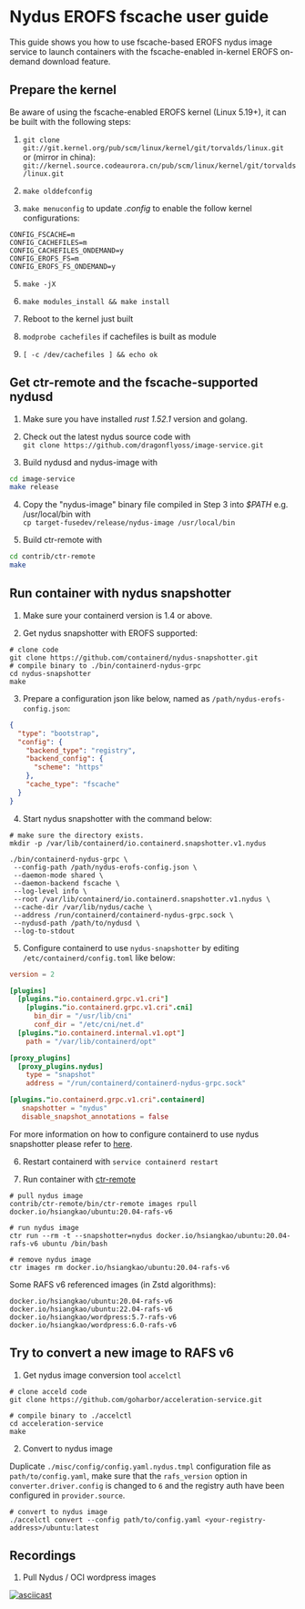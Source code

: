# Nydus EROFS fscache user guide

This guide shows you how to use fscache-based EROFS nydus image service to launch containers with the fscache-enabled in-kernel EROFS on-demand download feature.

## Prepare the kernel

Be aware of using the fscache-enabled EROFS kernel (Linux 5.19+), it can be built with the following steps:

1.  ``git clone git://git.kernel.org/pub/scm/linux/kernel/git/torvalds/linux.git`` \
     or (mirror in china): ``git://kernel.source.codeaurora.cn/pub/scm/linux/kernel/git/torvalds/linux.git``

2. ``make olddefconfig``

3. `make menuconfig` to update _.config_ to enable the follow kernel configurations:
```
CONFIG_FSCACHE=m
CONFIG_CACHEFILES=m
CONFIG_CACHEFILES_ONDEMAND=y
CONFIG_EROFS_FS=m
CONFIG_EROFS_FS_ONDEMAND=y
```

5. ``make -jX``

6. ``make modules_install && make install``

7. Reboot to the kernel just built

8. ``modprobe cachefiles`` if cachefiles is built as module

9.  ``[ -c /dev/cachefiles ] && echo ok``

## Get ctr-remote and the fscache-supported nydusd

1. Make sure you have installed _rust 1.52.1_ version and golang.

2. Check out the latest nydus source code with \
``git clone https://github.com/dragonflyoss/image-service.git``

3. Build nydusd and nydus-image with 

``` bash
cd image-service
make release
```

4. Copy the "nydus-image" binary file compiled in Step 3 into _$PATH_ e.g. /usr/local/bin with \
``cp target-fusedev/release/nydus-image /usr/local/bin``

5. Build ctr-remote with

``` bash
cd contrib/ctr-remote
make
```

## Run container with nydus snapshotter

1. Make sure your containerd version is 1.4 or above.

2. Get nydus snapshotter with EROFS supported:
  ```shell
  # clone code
  git clone https://github.com/containerd/nydus-snapshotter.git
  # compile binary to ./bin/containerd-nydus-grpc
  cd nydus-snapshotter
  make
  ```

3. Prepare a configuration json like below, named as `/path/nydus-erofs-config.json`:

```json
{
  "type": "bootstrap",
  "config": {
    "backend_type": "registry",
    "backend_config": {
      "scheme": "https"
    },
    "cache_type": "fscache"
  }
}
```

4. Start nydus snapshotter with the command below:

```
# make sure the directory exists.
mkdir -p /var/lib/containerd/io.containerd.snapshotter.v1.nydus

./bin/containerd-nydus-grpc \
 --config-path /path/nydus-erofs-config.json \
 --daemon-mode shared \
 --daemon-backend fscache \
 --log-level info \
 --root /var/lib/containerd/io.containerd.snapshotter.v1.nydus \
 --cache-dir /var/lib/nydus/cache \
 --address /run/containerd/containerd-nydus-grpc.sock \
 --nydusd-path /path/to/nydusd \
 --log-to-stdout
```

5. Configure containerd to use `nydus-snapshotter` by editing
   `/etc/containerd/config.toml` like below:

``` toml
version = 2

[plugins]
  [plugins."io.containerd.grpc.v1.cri"]
    [plugins."io.containerd.grpc.v1.cri".cni]
      bin_dir = "/usr/lib/cni"
      conf_dir = "/etc/cni/net.d"
  [plugins."io.containerd.internal.v1.opt"]
    path = "/var/lib/containerd/opt"

[proxy_plugins]
  [proxy_plugins.nydus]
    type = "snapshot"
    address = "/run/containerd/containerd-nydus-grpc.sock"

[plugins."io.containerd.grpc.v1.cri".containerd]
   snapshotter = "nydus"
   disable_snapshot_annotations = false
```

For more information on how to configure containerd to use nydus snapshotter please refer to [here](./containerd-env-setup.md).

6. Restart containerd with
   `service containerd restart`

7. Run container with [ctr-remote](../contrib/ctr-remote)

``` shell
# pull nydus image
contrib/ctr-remote/bin/ctr-remote images rpull docker.io/hsiangkao/ubuntu:20.04-rafs-v6

# run nydus image
ctr run --rm -t --snapshotter=nydus docker.io/hsiangkao/ubuntu:20.04-rafs-v6 ubuntu /bin/bash

# remove nydus image
ctr images rm docker.io/hsiangkao/ubuntu:20.04-rafs-v6
```

Some RAFS v6 referenced images (in Zstd algorithms):
```
docker.io/hsiangkao/ubuntu:20.04-rafs-v6
docker.io/hsiangkao/ubuntu:22.04-rafs-v6
docker.io/hsiangkao/wordpress:5.7-rafs-v6
docker.io/hsiangkao/wordpress:6.0-rafs-v6
```

## Try to convert a new image to RAFS v6

1. Get nydus image conversion tool `accelctl`

``` shell
# clone acceld code
git clone https://github.com/goharbor/acceleration-service.git

# compile binary to ./accelctl
cd acceleration-service
make
```

2. Convert to nydus image

Duplicate `./misc/config/config.yaml.nydus.tmpl` configuration file as `path/to/config.yaml`, make sure that the `rafs_version` option in `converter.driver.config` is changed to `6` and the registry auth have been configured in `provider.source`.

``` shell
# convert to nydus image
./accelctl convert --config path/to/config.yaml <your-registry-address>/ubuntu:latest
```

## Recordings

1. Pull Nydus / OCI wordpress images

[![asciicast](https://asciinema.org/a/1a6aQA6rOFsoAgivDh9mBV0lE.svg)](https://asciinema.org/a/1a6aQA6rOFsoAgivDh9mBV0lE?speed=2)
